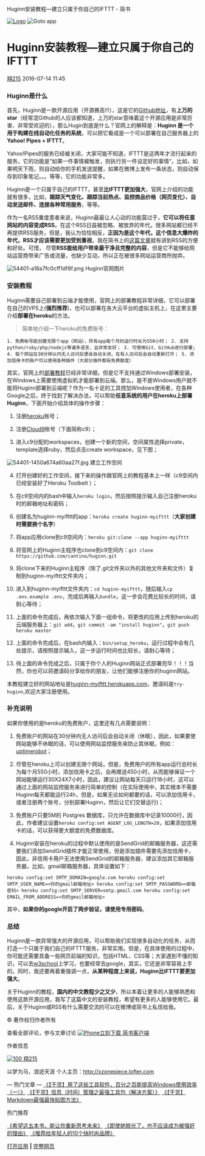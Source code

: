 Huginn安装教程—建立只属于你自己的IFTTT - 简书

 [![Logo](../_resources/44fcd18b42ae40da8b1ffb6af9f94a2f.png)](http://www.jianshu.com/apps)  ![Goto app](../_resources/ab136bab903af127f35c5c974349c38f.png)

#  Huginn安装教程—建立只属于你自己的IFTTT

 [翔215](http://www.jianshu.com/users/512cd64277f8)  2016-07-14 11:45

### Huginn是什么

首先，Huginn是一款开源应用（开源赛高!!!），这是它的[Github地址](https://github.com/cantino/huginn)，有**上万的star**（经常混Github的人应该都知道，上万的star意味着这个开源应用是非常厉害、非常受欢迎的），那么Hugin到底是什么？官网上的解释是：**Huginn 是一个用于构建在线自动化任务的系统**，可以把它看成是一个可以部署在自己服务器上的**Yahoo! Pipes + IFTTT**。

Yahoo!Pipes的服务已经被关闭，大家可能不知道，IFTTT是这两年才流行起来的服务，它的功能是”如果一件事情被触发，则执行另一件设定好的事情“，比如，如果明天下雨，则自动给你的手机发送提醒，如果在微博上发布一条状态，则自动保存到印象笔记。。。等等，它的功能非常多。

Huginn是一个只属于自己的IFTTT，甚至**比IFTTT更加强大**，官网上介绍的功能就有很多，比如，**跟踪天气变化、跟踪当前热点、监控商品价格（网页变化）、自动发送邮件、连接各种常用服务**，等等。

作为一名RSS重度患者来说，Huginn最最让人心动的功能莫过于，**它可以将任意网站的内容变成RSS**。在这个RSS日益被忽略、被放弃的年代，很多网站都已经不再提供RSS服务，但是，我认为恰恰相反，**正因为是这个年代，这个信息大爆炸的年代，RSS才应该需要更加受到重视**，我在简书上的[这篇文章](http://www.jianshu.com/p/a304318d27dc)就有讲到RSS的方便和好处。可惜， 尽管**RSS能给用户带来最干净且完整的内容**，但是它不能够给网站运营商带来广告或流量，也缺少互动，所以正在被很多网站运营商所抛弃。

 ![54401-a18a7fc0cff1df8f.png](https://gitee.com/hjb2722404/tuchuang/raw/master/img/20210108141616.png)
Huginn官网图片

### 安装教程

Huginn需要自己部署到云端才能使用，官网上的部署教程非常详细，它可以部署在自己的VPS上(**强烈推荐**)，也可以部署在各大云平台的虚拟主机上，在这里主要介绍**部署在heroku**的方法。

>
> 简单地介绍一下heroku的免费账号：
>

`1. 免费帐号能创建无限个app（网站），所有app每个月的运行时长为550小时； 2. 支持python/ruby/php/nodejs等诸多语言，且非常友好； 3. 可使用Git、GitHub进行部署; 4. 每个网站在30分钟以内无人访问后便会自动关闭，在有人访问后会自动重新打开； 5. 添加信用卡的账户可以使用各种插件（大部分插件都有免费额度）`

>

其实，官网上的[部署教程](https://github.com/cantino/huginn/blob/master/doc/heroku/install.md)已经非常详细，但是它不支持通过Windows部署安装，在Windows上需要使用虚拟机才能部署到云端。那么，是不是Windows用户就不能将Huginn部署到云端呢？作为一名十足的工具控加Windows使用者，在各种Google之后，终于找到了解决办法，可以帮助**任意系统的用户在heroku上部署Huginn**，下面开始介绍具体的操作步骤：

1. 注册[heroku](https://dashboard.heroku.com/)账号；

2. 注册[Cloud9](https://c9.io/?redirect=0)账号（下面简称c9）；

3. 进入c9分配的workspaces，创建一个新的空间，空间属性选择private，template选择ruby，然后点击create workspace，见下图；

 ![54401-1450a674a60aa27f.jpg](https://gitee.com/hjb2722404/tuchuang/raw/master/img/20210108141622.jpg)
建立工作空间

4. 打开创建好的工作空间，接下来的操作跟官网上的教程基本上一样（c9空间内已经安装好了Heroku Toolbelt ）；

5. 在c9空间内的bash中输入`heroku login`，然后按照提示输入自己注册heroku时的邮箱地址和密码；

6. 创建名为huginn-myifttt的app：`heroku create huginn-myifttt`（**大家创建时需要换个名字**）

7. 将app应用clone到c9空间内：`heroku git:clone --app huginn-myifttt`

8. 将官网上的Huginn主程序也clone到c9空间内：`git clone https://github.com/cantino/huginn.git`

9. 将clone下来的Huginn主程序（除了.git文件夹以外的其他文件夹和文件）复制到huginn-myifttt文件夹内；

10. 进入到huginn-myifttt文件夹内：`cd huginn-myifttt`，随后输入`cp .env.example .env`，完成后再输入`bundle`，这一步会花费比较长的时间，请耐心等待；

11. 上面的命令完成后，再依次输入下面一组命令，将更改的应用上传到heroku的云端服务器上：`git add`，`git commit -am "install huginn"`，`git push heroku master`

12. 上面的命令完成后，在bash内输入：`bin/setup_heroku`，运行过程中会有几处提示，请按照提示输入，这一步运行时间也比较长，请耐心等待；

13. 待上面的命令完成之后，只属于你个人的Huginn网站正式部署完毕！！！当然，你也可以将邀请码分享给你的朋友，让他们能够注册你的huginn网站。

本教程建立好的网站地址是[huginn-myifttt.herokuapp.com]()，邀请码是`try-huginn`,欢迎大家注册使用。

### 补充说明

如果你使用的是heroku的免费账户，这里还有几点需要说明：

1. 免费账户的网站在30分钟内无人访问后会自动关闭（休眠），因此，如果要使网站能够不休眠的话，可以使用网站监控服务来防止其休眠，例如：[uptimerobot](https://uptimerobot.com)；

2. 尽管在heroku上可以创建无限个网站，但是，免费用户的所有app运行总时长为每个月550小时，添加信用卡之后，会再赠送450小时，从而能够保证一个网站能够运行30X24X7小时，因此，建议让网站每天只运行18小时，这可以通过上面的网站监控服务来进行简单的控制（在实际使用中，其实根本不需要Huginn每天都能运行24h，但是，如果无论如何都要的话，可以添加信用卡，或者注册两个账号，分别部署Huginn，然后让它们交替运行)；

3. 免费账户只要5M的 Postgres 数据库，只允许在数据库中记录10000行，因此，作者建议设置`heroku config:set AGENT_LOG_LENGTH=20`，如果添加信用卡的话，可以获得更大额度的免费数据库。

4. Huginn安装在heroku的过程中默认使用的是SendGrid的邮箱服务器，这还需要我们添加SendGrid插件才能正常使用，但是添加插件需要先添加信用卡，因此，非信用卡用户无法使用SendGrid的邮箱服务器，建议添加其它邮箱服务器，比如，gmail邮箱服务器，具体设置如下：

`heroku config:set SMTP_DOMAIN=google.com heroku config:set SMTP_USER_NAME=<你的gmail邮箱地址> heroku config:set SMTP_PASSWORD=<邮箱密码> heroku config:set SMTP_SERVER=smtp.gmail.com heroku config:set EMAIL_FROM_ADDRESS=<你的gmail邮箱地址>`

其中，**如果你的google开启了两步验证，请使用专用密码**。

### 总结

Huginn是一款异常强大的开源应用，可以帮助我们实现很多自动化的任务，从而打造一个只属于我们自己的IFTTT服务，非常实用。但是，在具体使用的过程中，你可能还需要具备一些网页前端的知识，包括HTML、CSS等；大家遇到不懂的知识，可以去[w3school](http://www.w3school.com.cn/)上学习，也要经常去google，其实，它还是非常容易上手的。同时，我还要再着重强调一点，**从某种程度上来说，Huginn比IFTTT要更加强大**。

关于Huginn的教程，**国内的中文教程少之又少**，所以本着让更多的人能够熟悉和使用这款开源应用，我写了这篇中文的安装教程，希望有更多的人能够使用它。最后，关于Huginn或RSS有什么需要交流的可以在微博或简书上私信给我。

© 著作权归作者所有

查看全部评论，参与文章讨论 [![Phone](../_resources/534f2814ba1e2c5cb71117e2b8f79f60.png)立刻下载 简书客户端](http://www.jianshu.com/apps/download)

作者信息

 [ ![100](../_resources/e5e8921870918501d930a1b74e2abe7a.jpg)      翔215](http://www.jianshu.com/users/512cd64277f8)

以梦为马，浪迹天涯
个人主页：http://xzonepiece.lofter.com

  — 热门文章 —  [《【干货】用了这些工具软件，百分之百能提高Windows使用效率（一）》](http://www.jianshu.com/p/c72017a0c7d4?utm_campaign=maleskine&utm_content=note&utm_medium=mobile_all_hots&utm_source=recommendation)  [《【干货】信息（时间）管理之最强工具包（解决方案）》](http://www.jianshu.com/p/9bc3fedb1ca3?utm_campaign=maleskine&utm_content=note&utm_medium=mobile_all_hots&utm_source=recommendation)  [《【干货】Markdown最强最快贴图方法》](http://www.jianshu.com/p/6fb3e2151f90?utm_campaign=maleskine&utm_content=note&utm_medium=mobile_all_hots&utm_source=recommendation)

热门推荐

 [《希望这五本书，能让你重新思考未来》](http://www.jianshu.com/p/96d78193e2b6?utm_campaign=maleskine&utm_content=note&utm_medium=mobile_all_hots&utm_source=recommendation)  [《即使她脱光了，也不应该成为被强奸的理由》](http://www.jianshu.com/p/c587c9baafb2?utm_campaign=maleskine&utm_content=note&utm_medium=mobile_all_hots&utm_source=recommendation)  [《推荐给年轻人的10个快时尚品牌》](http://www.jianshu.com/p/7933aece78cf?utm_campaign=maleskine&utm_content=note&utm_medium=mobile_all_hots&utm_source=recommendation)

 [打开应用]()  **|**  [完整网页](http://www.jianshu.com/p/2e6e3f845bc3?nomobile=yes)
